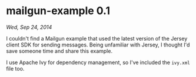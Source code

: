 mailgun-example 0.1
===============

*Wed, Sep 24, 2014*

I couldn't find a Mailgun example that used the latest version of the Jersey client SDK for sending messages. Being unfamiliar with Jersey, I thought I'd save someone time and share this example.

I use Apache Ivy for dependency management, so I've included the `ivy.xml` file too.
